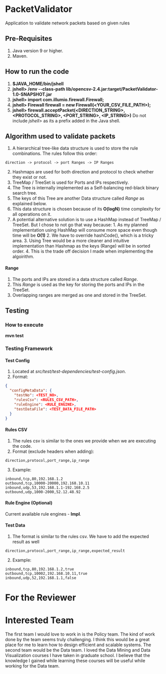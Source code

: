 # PacketValidator
Application to validate network packets based on given rules

## Pre-Requisites
1. Java version 9 or higher.
2. Maven.

## How to run the code
1. **$JAVA_HOME/bin/jshell**
2. **jshell> /env --class-path lib/opencsv-2.4.jar:target/PacketValidator-1.0-SNAPSHOT.jar**
3. **jshell> import com.illumio.firewall.Firewall;**
4. **jshell> Firewall firewall = new Firewall(<YOUR_CSV_FILE_PATH>);**
5. **jshell> firewall.acceptPacket(<DIRECTION_STRING>, <PROTOCOL_STRING>, <PORT_STRING>, <IP_STRING>)**
Do not include *jshell>* as its a prefix added in the Java shell.

## Algorithm used to validate packets
1. A hierarchical tree-like data structure is used to store the rule combinations. The rules follow this order:
```code
direction -> protocol -> port Ranges -> IP Ranges
```
2. Hashmaps are used for both direction and protocol to check whether they exist or not.
3. TreeMap / TreeSet is used for Ports and IPs respectively.
  1. The Tree is internally implemented as a Self-balancing red-black binary search tree. 
  2. The keys of this Tree are another Data structure called *Range* as explained below.
  3. This data structure is chosen because of its **O(logN)** time complexity for all operations on it.
  4. A potential alternative solution is to use a HashMap instead of TreeMap / TreeSet. But I chose to not go that way because: 
    1. As my planned implementation using HashMap will consume more space even though time will be **O(1)**
    2. We have to override hashCode(), which is a tricky area. 
    3. Using Tree would be a more cleaner and intuitive implementation than Hashmap as the keys (Range) will be in sorted order.
    4. This is the trade off decision I made when implementing the algoirithm.

#### Range
1. The ports and IPs are stored in a data structure called *Range*. 
2. This *Range* is used as the key for storing the ports and IPs in the TreeSet.
3. Overlapping ranges are merged as one and stored in the TreeSet.

## Testing

### How to execute
**mvn test**

### Testing Framework
#### Test Config
1. Located at *src/test/test-dependencies/test-config.json*.
2. Format:
```json
{
  "configMetaData": {
    "testNo": <TEST_NO>,
    "rulesCsv": <RULES_CSV_PATH>,
    "ruleEngine": <RULE_ENGINE>,
    "testDataFile": <TEST_DATA_FILE_PATH>
  }
}
```

#### Rules CSV
1. The rules csv is similar to the ones we provide when we are executing the code.
2. Format (exclude headers when adding):
```csv
direction,protocol,port_range,ip_range
```
3. Example:
```csv
inbound,tcp,80,192.168.1.2
outbound,tcp,10000-20000,192.168.10.11
inbound,udp,53,192.168.1.1-192.168.2.5
outbound,udp,1000-2000,52.12.48.92
```

#### Rule Engine (Optional)

Current available rule engines - **Impl**.

#### Test Data
1. The format is similar to the rules csv. We have to add the expected result as well
```csv
direction,protocol,port_range,ip_range,expected_result
```
2. Example:
```csv
inbound,tcp,80,192.168.1.2,true
outbound,tcp,10002,192.168.10.11,true
inbound,udp,52,192.168.1.1,false
```

# For the Reviewer

# Interested Team
The first team I would love to work in is the Policy team. The kind of work done by the team seems truly challenging. I think this would be a great place for me to learn how to design efficient and scalable systems.
The second team would be the Data team. I loved the Data Mining and Data Visualization courses I have taken in graduate school. I believe that the knowledge I gained while learning these courses will be useful while working for the Data team.
